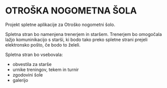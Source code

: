# OTROŠKA NOGOMETNA ŠOLA

Projekt spletne aplikacije za Otroško nogometni šolo.

Spletna stran bo namenjena trenerjem in staršem. Trenerjem bo omogočala lažjo komuninikacijo s starši, ki bodo tako preko spletne strani prejeli elektronsko pošto, če bodo to želeli.


Spletna stran bo vsebovala:
 - obvestila za starše
 - urnike treningov, tekem in turnir
 - zgodovini šole
 - galerijo
